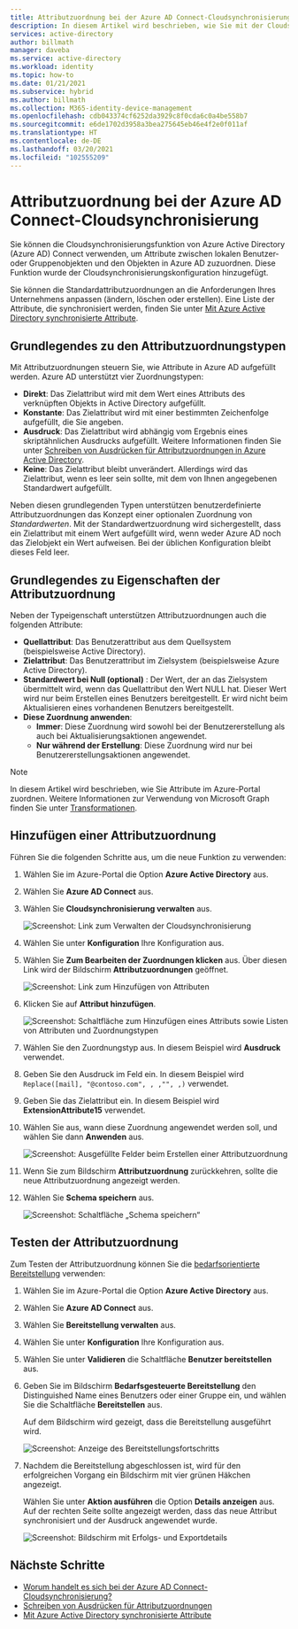 ```yaml
---
title: Attributzuordnung bei der Azure AD Connect-Cloudsynchronisierung
description: In diesem Artikel wird beschrieben, wie Sie mit der Cloudsynchronisierungsfunktion von Azure AD Connect Attribute zuordnen können.
services: active-directory
author: billmath
manager: daveba
ms.service: active-directory
ms.workload: identity
ms.topic: how-to
ms.date: 01/21/2021
ms.subservice: hybrid
ms.author: billmath
ms.collection: M365-identity-device-management
ms.openlocfilehash: cdb043374cf6252da3929c8f0cda6c0a4be558b7
ms.sourcegitcommit: e6de1702d3958a3bea275645eb46e4f2e0f011af
ms.translationtype: HT
ms.contentlocale: de-DE
ms.lasthandoff: 03/20/2021
ms.locfileid: "102555209"
---
```

# <a name="attribute-mapping-in-azure-ad-connect-cloud-sync"></a>Attributzuordnung bei der Azure AD Connect-Cloudsynchronisierung

Sie können die Cloudsynchronisierungsfunktion von Azure Active Directory (Azure AD) Connect verwenden, um Attribute zwischen lokalen Benutzer- oder Gruppenobjekten und den Objekten in Azure AD zuzuordnen. Diese Funktion wurde der Cloudsynchronisierungskonfiguration hinzugefügt.

Sie können die Standardattributzuordnungen an die Anforderungen Ihres Unternehmens anpassen (ändern, löschen oder erstellen). Eine Liste der Attribute, die synchronisiert werden, finden Sie unter [Mit Azure Active Directory synchronisierte Attribute](../hybrid/reference-connect-sync-attributes-synchronized.md?context=azure%2factive-directory%2fcloud-provisioning%2fcontext%2fcp-context/hybrid/reference-connect-sync-attributes-synchronized.md).

## <a name="understand-types-of-attribute-mapping"></a>Grundlegendes zu den Attributzuordnungstypen
Mit Attributzuordnungen steuern Sie, wie Attribute in Azure AD aufgefüllt werden. Azure AD unterstützt vier Zuordnungstypen:

- **Direkt**: Das Zielattribut wird mit dem Wert eines Attributs des verknüpften Objekts in Active Directory aufgefüllt.
- **Konstante**: Das Zielattribut wird mit einer bestimmten Zeichenfolge aufgefüllt, die Sie angeben.
- **Ausdruck**: Das Zielattribut wird abhängig vom Ergebnis eines skriptähnlichen Ausdrucks aufgefüllt. Weitere Informationen finden Sie unter [Schreiben von Ausdrücken für Attributzuordnungen in Azure Active Directory](reference-expressions.md).
- **Keine**: Das Zielattribut bleibt unverändert. Allerdings wird das Zielattribut, wenn es leer sein sollte, mit dem von Ihnen angegebenen Standardwert aufgefüllt.

Neben diesen grundlegenden Typen unterstützen benutzerdefinierte Attributzuordnungen das Konzept einer optionalen Zuordnung von *Standardwerten*. Mit der Standardwertzuordnung wird sichergestellt, dass ein Zielattribut mit einem Wert aufgefüllt wird, wenn weder Azure AD noch das Zielobjekt ein Wert aufweisen. Bei der üblichen Konfiguration bleibt dieses Feld leer.

## <a name="understand-properties-of-attribute-mapping"></a>Grundlegendes zu Eigenschaften der Attributzuordnung

Neben der Typeigenschaft unterstützen Attributzuordnungen auch die folgenden Attribute:

- **Quellattribut**: Das Benutzerattribut aus dem Quellsystem (beispielsweise Active Directory).
- **Zielattribut**: Das Benutzerattribut im Zielsystem (beispielsweise Azure Active Directory).
- **Standardwert bei Null (optional)** : Der Wert, der an das Zielsystem übermittelt wird, wenn das Quellattribut den Wert NULL hat. Dieser Wert wird nur beim Erstellen eines Benutzers bereitgestellt. Er wird nicht beim Aktualisieren eines vorhandenen Benutzers bereitgestellt.  
- **Diese Zuordnung anwenden**:
  - **Immer**: Diese Zuordnung wird sowohl bei der Benutzererstellung als auch bei Aktualisierungsaktionen angewendet.
  - **Nur während der Erstellung**: Diese Zuordnung wird nur bei Benutzererstellungsaktionen angewendet.

> [!NOTE]
> In diesem Artikel wird beschrieben, wie Sie Attribute im Azure-Portal zuordnen.  Weitere Informationen zur Verwendung von Microsoft Graph finden Sie unter [Transformationen](how-to-transformation.md).

## <a name="add-an-attribute-mapping"></a>Hinzufügen einer Attributzuordnung

Führen Sie die folgenden Schritte aus, um die neue Funktion zu verwenden:

1.  Wählen Sie im Azure-Portal die Option **Azure Active Directory** aus.
2.  Wählen Sie **Azure AD Connect** aus.
3.  Wählen Sie **Cloudsynchronisierung verwalten** aus.

    ![Screenshot: Link zum Verwalten der Cloudsynchronisierung](media/how-to-install/install-6.png)

4. Wählen Sie unter **Konfiguration** Ihre Konfiguration aus.
5. Wählen Sie **Zum Bearbeiten der Zuordnungen klicken** aus.  Über diesen Link wird der Bildschirm **Attributzuordnungen** geöffnet.

    ![Screenshot: Link zum Hinzufügen von Attributen](media/how-to-attribute-mapping/mapping-6.png)

6.  Klicken Sie auf **Attribut hinzufügen**.

    ![Screenshot: Schaltfläche zum Hinzufügen eines Attributs sowie Listen von Attributen und Zuordnungstypen](media/how-to-attribute-mapping/mapping-1.png)

7. Wählen Sie den Zuordnungstyp aus. In diesem Beispiel wird **Ausdruck** verwendet.
8. Geben Sie den Ausdruck im Feld ein. In diesem Beispiel wird `Replace([mail], "@contoso.com", , ,"", ,)` verwendet.
9. Geben Sie das Zielattribut ein. In diesem Beispiel wird **ExtensionAttribute15** verwendet.
10. Wählen Sie aus, wann diese Zuordnung angewendet werden soll, und wählen Sie dann **Anwenden** aus.

    ![Screenshot: Ausgefüllte Felder beim Erstellen einer Attributzuordnung](media/how-to-attribute-mapping/mapping-2a.png)

11. Wenn Sie zum Bildschirm **Attributzuordnung** zurückkehren, sollte die neue Attributzuordnung angezeigt werden.  
12. Wählen Sie **Schema speichern** aus.

    ![Screenshot: Schaltfläche „Schema speichern“](media/how-to-attribute-mapping/mapping-3.png)

## <a name="test-your-attribute-mapping"></a>Testen der Attributzuordnung

Zum Testen der Attributzuordnung können Sie die [bedarfsorientierte Bereitstellung](how-to-on-demand-provision.md) verwenden: 

1. Wählen Sie im Azure-Portal die Option **Azure Active Directory** aus.
2. Wählen Sie **Azure AD Connect** aus.
3. Wählen Sie **Bereitstellung verwalten** aus.
4. Wählen Sie unter **Konfiguration** Ihre Konfiguration aus.
5. Wählen Sie unter **Validieren** die Schaltfläche **Benutzer bereitstellen** aus. 
6. Geben Sie im Bildschirm **Bedarfsgesteuerte Bereitstellung** den Distinguished Name eines Benutzers oder einer Gruppe ein, und wählen Sie die Schaltfläche **Bereitstellen** aus. 

   Auf dem Bildschirm wird gezeigt, dass die Bereitstellung ausgeführt wird.

   ![Screenshot: Anzeige des Bereitstellungsfortschritts](media/how-to-attribute-mapping/mapping-4.png)

8. Nachdem die Bereitstellung abgeschlossen ist, wird für den erfolgreichen Vorgang ein Bildschirm mit vier grünen Häkchen angezeigt. 

   Wählen Sie unter **Aktion ausführen** die Option **Details anzeigen** aus. Auf der rechten Seite sollte angezeigt werden, dass das neue Attribut synchronisiert und der Ausdruck angewendet wurde.

   ![Screenshot: Bildschirm mit Erfolgs- und Exportdetails](media/how-to-attribute-mapping/mapping-5.png)

## <a name="next-steps"></a>Nächste Schritte

- [Worum handelt es sich bei der Azure AD Connect-Cloudsynchronisierung?](what-is-cloud-sync.md)
- [Schreiben von Ausdrücken für Attributzuordnungen](reference-expressions.md)
- [Mit Azure Active Directory synchronisierte Attribute](../hybrid/reference-connect-sync-attributes-synchronized.md?context=azure%2factive-directory%2fcloud-provisioning%2fcontext%2fcp-context/hybrid/reference-connect-sync-attributes-synchronized.md)
